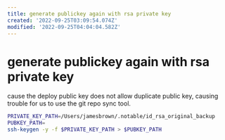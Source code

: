 ```yaml
---
title: generate publickey again with rsa private key
created: '2022-09-25T03:09:54.074Z'
modified: '2022-09-25T04:04:04.582Z'
---
```


# generate publickey again with rsa private key

cause the deploy public key does not allow duplicate public key, causing trouble for us to use the git repo sync tool.

```bash
PRIVATE_KEY_PATH=/Users/jamesbrown/.notable/id_rsa_original_backup
PUBKEY_PATH=
ssh-keygen -y -f $PRIVATE_KEY_PATH > $PUBKEY_PATH
```
